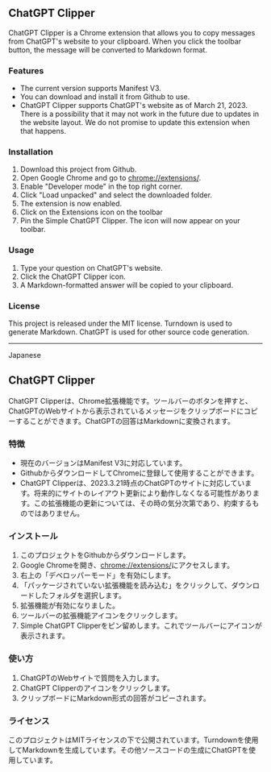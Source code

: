 ## ChatGPT Clipper

ChatGPT Clipper is a Chrome extension that allows you to copy messages from ChatGPT's website to your clipboard. When you click the toolbar button, the message will be converted to Markdown format.

### Features

-   The current version supports Manifest V3.
-   You can download and install it from Github to use.
-   ChatGPT Clipper supports ChatGPT's website as of March 21, 2023. There is a possibility that it may not work in the future due to updates in the website layout. We do not promise to update this extension when that happens.

### Installation

1.  Download this project from Github.
2.  Open Google Chrome and go to [chrome://extensions/](chrome://extensions/).
3.  Enable "Developer mode" in the top right corner.
4.  Click "Load unpacked" and select the downloaded folder.
5.  The extension is now enabled.
6.  Click on the Extensions icon on the toolbar
7.  Pin the Simple ChatGPT Clipper. The icon will now appear on your toolbar.

### Usage

1.  Type your question on ChatGPT's website.
2.  Click the ChatGPT Clipper icon.
3.  A Markdown-formatted answer will be copied to your clipboard.

### License

This project is released under the MIT license. Turndown is used to generate Markdown. ChatGPT is used for other source code generation.

---
Japanese

## ChatGPT Clipper

ChatGPT Clipperは、Chrome拡張機能です。ツールバーのボタンを押すと、ChatGPTのWebサイトから表示されているメッセージをクリップボードにコピーすることができます。ChatGPTの回答はMarkdownに変換されます。

### 特徴

-   現在のバージョンはManifest V3に対応しています。
-   GithubからダウンロードしてChromeに登録して使用することができます。
-   ChatGPT Clipperは、2023.3.21時点のChatGPTのサイトに対応しています。将来的にサイトのレイアウト更新により動作しなくなる可能性があります。この拡張機能の更新については、その時の気分次第であり、約束するものではありません。

### インストール

1.  このプロジェクトをGithubからダウンロードします。
2.  Google Chromeを開き、[chrome://extensions/](chrome://extensions/)にアクセスします。
3.  右上の「デベロッパーモード」を有効にします。
4.  「パッケージされていない拡張機能を読み込む」をクリックして、ダウンロードしたフォルダを選択します。
5.  拡張機能が有効になりました。
6.  ツールバーの拡張機能アイコンをクリックします。
7.  Simple ChatGPT Clipperをピン留めします。これでツールバーにアイコンが表示されます。

### 使い方

1.  ChatGPTのWebサイトで質問を入力します。
2.  ChatGPT Clipperのアイコンをクリックします。
3.  クリップボードにMarkdown形式の回答がコピーされます。

### ライセンス

このプロジェクトはMITライセンスの下で公開されています。Turndownを使用してMarkdownを生成しています。その他ソースコードの生成にChatGPTを使用しています。
